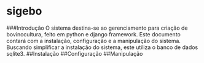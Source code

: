 # sigebo
###Introdução 
  O sistema destina-se ao gerenciamento para criação de bovinocultura, feito em python e django framework.
  Este documento contará com a instalação, configuração e a manipulação do sistema. Buscando simplificar a instalação do sistema, este utiliza o banco de dados sqlite3.
##Instalação
##Configuração
##Manipulação
